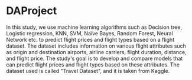 # DAProject
In this study, we use machine learning algorithms such as Decision tree, Logistic regression, KNN, SVM, Naïve Bayes, Random Forest, Neural Network etc. to predict flight prices and flight types based on a flight dataset. The dataset includes information on various flight attributes such as origin and destination airports, airline carriers, flight duration, distance, and flight price. The study's goal is to develop and compare models that can predict flight prices and flight types based on these attributes. The dataset used is called "Travel Dataset", and it is taken from Kaggle.
